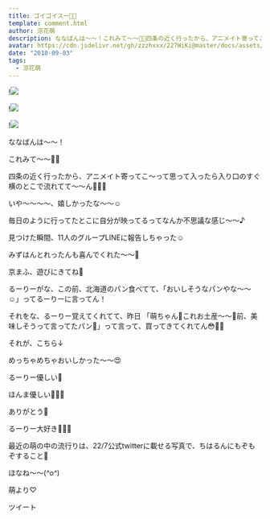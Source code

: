 ```yaml
---
title: ゴイゴイスー👋🏻
template: comment.html
author: 涼花萌
description: ななばんは〜〜！これみて〜〜💓💓四条の近く行ったから、アニメイト寄ってこ〜って思って入ったら入り口のすぐ横のとこで流れてて〜〜ん💓💓💓いや〜...
avatar: https://cdn.jsdelivr.net/gh/zzzhxxx/227WiKi@master/docs/assets/photo/avatar/moe.jpg
date: "2018-09-03"
tags:
  - 涼花萌
---
```


!![](https://cdn.jsdelivr.net/gh/227WiKi/227WiKi-image@master/blog-image/moe-2018-09-03_1.jpg)

!![](https://cdn.jsdelivr.net/gh/227WiKi/227WiKi-image@master/blog-image/moe-2018-09-03_2.jpg)

!![](https://cdn.jsdelivr.net/gh/227WiKi/227WiKi-image@master/blog-image/moe-2018-09-03_3.jpg)







ななばんは〜〜！





これみて〜〜💓💓











四条の近く行ったから、アニメイト寄ってこ〜って思って入ったら入り口のすぐ横のとこで流れてて〜〜ん💓💓💓







いや〜〜〜〜、嬉しかったな〜〜☺️







毎日のように行ってたとこに自分が映ってるってなんか不思議な感じ〜〜♪






見つけた瞬間、11人のグループLINEに報告しちゃった☺️








みずはんとれったんも喜んでくれた〜〜💓








京まふ、遊びにきてね💓














るーりーがな、この前、北海道のパン食べてて、「おいしそうなパンやな〜〜☺️」ってるーりーに言ってん！



それをな、るーりー覚えてくれてて、昨日
「萌ちゃん💓これお土産〜〜💓前、美味しそうって言ってたパン🍞」って言って、買ってきてくれてん😳💓💓






それが、こちら↓








めっちゃめちゃおいしかった〜〜😍



るーりー優しい💓



ほんま優しい💓💓💓



ありがとう💓



るーりー大好き💋💋💋











最近の萌の中の流行りは、22/7公式twitterに載せる写真で、ちはるんにもぞもぞすること💓









ほなね〜〜(*^o^*)



萌より♡


ツイート



